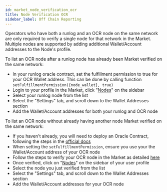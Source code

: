 ```yaml
---
id: market_node_verification_ocr
title: Node Verification OCR
sidebar_label: Off Chain Reporting
---
```


Operators who have both a runlog and an OCR node on the same network are only required to verify a single node for that network in the Market. 
Multiple nodes are supported by adding additional Wallet/Account addresses to the Node's profile.

To list an OCR node after a runlog node has already been Market verified on the same network:

- In your runlog oracle contract, set the fulfillment permission to true for your OCR Wallet address. This can be done by calling function `setFulfillmentPermission({node_wallet}, true)`
- Login to your profile in the Market, click "[Nodes](https://market.link/profile/nodes)" on the sidebar
- Select your runlog node from the list
- Select the "Settings" tab, and scroll down to the Wallet Addresses section
- Add the Wallet/Account addresses for both your runlog and OCR node

To list an OCR node without already having another node Market verified on the same network:

- If you haven't already, you will need to deploy an Oracle Contract, following the steps in the [official docs](https://docs.chain.link/docs/fulfilling-requests)
- When setting the `setFulfillmentPermission`, ensure you use your the Wallet/Account address of your OCR node
- Follow the steps to verify your OCR node in the Market as detailed [here](market_node_verification_over.md)
- Once verified, click on "[Nodes](https://market.link/profile/nodes)" on the sidebar of your user profile
- Select the node you just verified from the list
- Select the "Settings" tab, and scroll down to the Wallet Addresses section
- Add the Wallet/Account addresses for your OCR node
